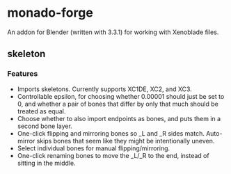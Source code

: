 # monado-forge
An addon for Blender (written with 3.3.1) for working with Xenoblade files.

## skeleton
### Features
* Imports skeletons. Currently supports XC1DE, XC2, and XC3.
* Controllable epsilon, for choosing whether 0.00001 should just be set to 0, and whether a pair of bones that differ by only that much should be treated as equal.
* Choose whether to also import endpoints as bones, and puts them in a second bone layer.
* One-click flipping and mirroring bones so _L and _R sides match. Auto-mirror skips bones that seem like they might be intentionally uneven.
* Select individual bones for manual flipping/mirroring.
* One-click renaming bones to move the _L/_R to the end, instead of sitting in the middle.
